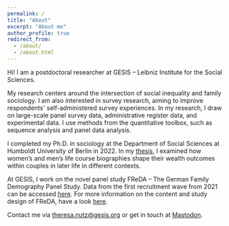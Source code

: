 ```yaml
---
permalink: /
title: "About"
excerpt: "About me"
author_profile: true
redirect_from: 
  - /about/
  - /about.html
---
```


Hi! I am a postdoctoral researcher at GESIS – Leibniz Institute for the Social Sciences. 

My research centers around the intersection of social inequality and family sociology. I am also interested in survey research, aiming to improve respondents' self-administered survey experiences. In my research, I draw on large-scale panel survey data, administrative register data, and experimental data. I use methods from the quantitative toolbox, such as sequence analysis and panel data analysis.

I completed my Ph.D. in sociology at the Department of Social Sciences at Humboldt University of Berlin in 2022. In my [thesis](https://edoc.hu-berlin.de/handle/18452/25603), I examined how women’s and men’s life course biographies shape their wealth outcomes within couples in later life in different contexts.

At GESIS, I work on the novel panel study FReDA – The German Family Demography Panel Study. Data from the first recruitment wave from 2021 can be accessed [here](https://search.gesis.org/research_data/ZA7777?doi=10.4232/1.13745). For more information on the content and study design of FReDA, have a look [here](https://www.freda-panel.de/FReDA/EN/Startseite.html).

Contact me via <theresa.nutz@gesis.org> or get in touch at [Mastodon](https://sciences.social/@theresanutz).